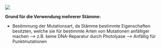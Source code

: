 ![](Pasted%20image%2020250424195942.png)

**Grund für die Verwendung mehrerer Stämme:**
- Bestimmung der Mutationsart, da Stämme bestimmte Eigenschaften besitzten, welche sie für bestimmte Arten von Mutationen anfälliger machen 
--> z.B. keine DNA-Reparatur durch Photolyase --> Anfällig für Punktmutationen

